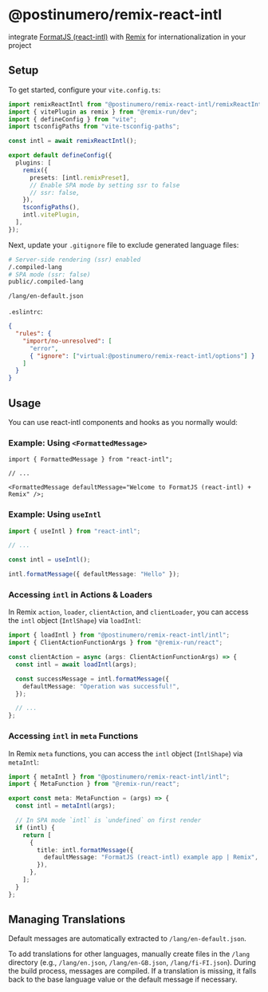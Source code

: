 # @postinumero/remix-react-intl

integrate [FormatJS (react-intl)](https://formatjs.io/) with [Remix](https://remix.run/) for internationalization in your project

## Setup

To get started, configure your `vite.config.ts`:

```ts
import remixReactIntl from "@postinumero/remix-react-intl/remixReactIntl";
import { vitePlugin as remix } from "@remix-run/dev";
import { defineConfig } from "vite";
import tsconfigPaths from "vite-tsconfig-paths";

const intl = await remixReactIntl();

export default defineConfig({
  plugins: [
    remix({
      presets: [intl.remixPreset],
      // Enable SPA mode by setting ssr to false
      // ssr: false,
    }),
    tsconfigPaths(),
    intl.vitePlugin,
  ],
});
```

Next, update your `.gitignore` file to exclude generated language files:

```sh
# Server-side rendering (ssr) enabled
/.compiled-lang
# SPA mode (ssr: false)
public/.compiled-lang

/lang/en-default.json
```

`.eslintrc`:

```json
{
  "rules": {
    "import/no-unresolved": [
      "error",
      { "ignore": ["virtual:@postinumero/remix-react-intl/options"] }
    ]
  }
}
```

## Usage

You can use react-intl components and hooks as you normally would:

### Example: Using `<FormattedMessage>`

```tsx
import { FormattedMessage } from "react-intl";

// ...

<FormattedMessage defaultMessage="Welcome to FormatJS (react-intl) + Remix" />;
```

### Example: Using `useIntl`

```ts
import { useIntl } from "react-intl";

// ...

const intl = useIntl();

intl.formatMessage({ defaultMessage: "Hello" });
```

### Accessing `intl` in Actions & Loaders

In Remix `action`, `loader`, `clientAction`, and `clientLoader`, you can access the `intl` object (`IntlShape`) via `loadIntl`:

```ts
import { loadIntl } from "@postinumero/remix-react-intl/intl";
import { ClientActionFunctionArgs } from "@remix-run/react";

const clientAction = async (args: ClientActionFunctionArgs) => {
  const intl = await loadIntl(args);

  const successMessage = intl.formatMessage({
    defaultMessage: "Operation was successful!",
  });

  // ...
};
```

### Accessing `intl` in `meta` Functions

In Remix `meta` functions, you can access the `intl` object (`IntlShape`) via `metaIntl`:

```ts
import { metaIntl } from "@postinumero/remix-react-intl/intl";
import { MetaFunction } from "@remix-run/react";

export const meta: MetaFunction = (args) => {
  const intl = metaIntl(args);

  // In SPA mode `intl` is `undefined` on first render
  if (intl) {
    return [
      {
        title: intl.formatMessage({
          defaultMessage: "FormatJS (react-intl) example app | Remix",
        }),
      },
    ];
  }
};
```

## Managing Translations

Default messages are automatically extracted to `/lang/en-default.json`.

To add translations for other languages, manually create files in the `/lang` directory (e.g., `/lang/en.json`, `/lang/en-GB.json`, `/lang/fi-FI.json`). During the build process, messages are compiled. If a translation is missing, it falls back to the base language value or the default message if necessary.
